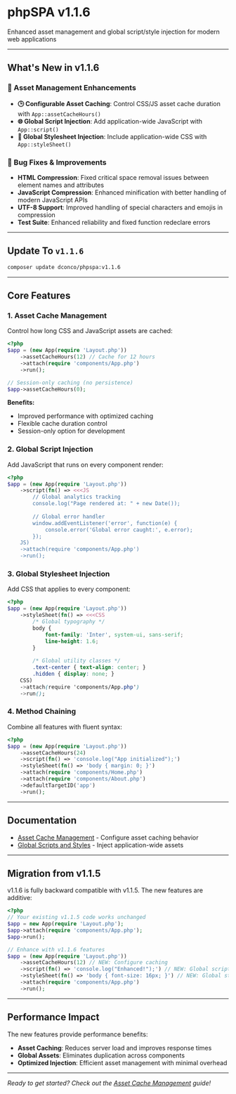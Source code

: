 # phpSPA v1.1.6

Enhanced asset management and global script/style injection for modern web applications

---

## What's New in v1.1.6

### 🔧 Asset Management Enhancements

- **🕒 Configurable Asset Caching**: Control CSS/JS asset cache duration with `App::assetCacheHours()`
- **🌐 Global Script Injection**: Add application-wide JavaScript with `App::script()`
- **🎨 Global Stylesheet Injection**: Include application-wide CSS with `App::styleSheet()`

### 🐛 Bug Fixes & Improvements

- **HTML Compression**: Fixed critical space removal issues between element names and attributes
- **JavaScript Compression**: Enhanced minification with better handling of modern JavaScript APIs
- **UTF-8 Support**: Improved handling of special characters and emojis in compression
- **Test Suite**: Enhanced reliability and fixed function redeclare errors

---

## Update To `v1.1.6`

```bash
composer update dconco/phpspa:v1.1.6
```

---

## Core Features

### 1. Asset Cache Management

Control how long CSS and JavaScript assets are cached:

```php
<?php
$app = (new App(require 'Layout.php'))
    ->assetCacheHours(12) // Cache for 12 hours
    ->attach(require 'components/App.php')
    ->run();

// Session-only caching (no persistence)
$app->assetCacheHours(0);
```

**Benefits:**
- Improved performance with optimized caching
- Flexible cache duration control
- Session-only option for development

### 2. Global Script Injection

Add JavaScript that runs on every component render:

```php
<?php
$app = (new App(require 'Layout.php'))
    ->script(fn() => <<<JS
        // Global analytics tracking
        console.log("Page rendered at: " + new Date());
        
        // Global error handler
        window.addEventListener('error', function(e) {
            console.error('Global error caught:', e.error);
        });
    JS)
    ->attach(require 'components/App.php')
    ->run();
```

### 3. Global Stylesheet Injection

Add CSS that applies to every component:

```php
<?php
$app = (new App(require 'Layout.php'))
    ->styleSheet(fn() => <<<CSS
        /* Global typography */
        body {
            font-family: 'Inter', system-ui, sans-serif;
            line-height: 1.6;
        }
        
        /* Global utility classes */
        .text-center { text-align: center; }
        .hidden { display: none; }
    CSS)
    ->attach(require 'components/App.php')
    ->run();
```

### 4. Method Chaining

Combine all features with fluent syntax:

```php
<?php
$app = (new App(require 'Layout.php'))
    ->assetCacheHours(24)
    ->script(fn() => 'console.log("App initialized");')
    ->styleSheet(fn() => 'body { margin: 0; }')
    ->attach(require 'components/Home.php')
    ->attach(require 'components/About.php')
    ->defaultTargetID('app')
    ->run();
```

---

## Documentation

- [Asset Cache Management](./asset-cache-management.md) - Configure asset caching behavior
- [Global Scripts and Styles](./global-scripts-and-styles.md) - Inject application-wide assets

---

## Migration from v1.1.5

v1.1.6 is fully backward compatible with v1.1.5. The new features are additive:

```php
<?php
// Your existing v1.1.5 code works unchanged
$app = new App(require 'Layout.php');
$app->attach(require 'components/App.php');
$app->run();

// Enhance with v1.1.6 features
$app = (new App(require 'Layout.php'))
    ->assetCacheHours(12) // NEW: Configure caching
    ->script(fn() => 'console.log("Enhanced!");') // NEW: Global script
    ->styleSheet(fn() => 'body { font-size: 16px; }') // NEW: Global style
    ->attach(require 'components/App.php')
    ->run();
```

---

## Performance Impact

The new features provide performance benefits:

- **Asset Caching**: Reduces server load and improves response times
- **Global Assets**: Eliminates duplication across components
- **Optimized Injection**: Efficient asset management with minimal overhead

---

*Ready to get started? Check out the [Asset Cache Management](./asset-cache-management.md) guide!*